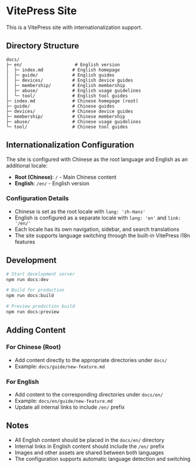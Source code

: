# VitePress Site

This is a VitePress site with internationalization support.

## Directory Structure

```
docs/
├─ en/                    # English version
│  ├─ index.md           # English homepage
│  ├─ guide/             # English guides
│  ├─ devices/           # English device guides
│  ├─ membership/        # English membership
│  ├─ abuse/             # English usage guidelines
│  └─ tool/              # English tool guides
├─ index.md              # Chinese homepage (root)
├─ guide/                # Chinese guides
├─ devices/              # Chinese device guides
├─ membership/           # Chinese membership
├─ abuse/                # Chinese usage guidelines
└─ tool/                 # Chinese tool guides
```

## Internationalization Configuration

The site is configured with Chinese as the root language and English as an additional locale:

- **Root (Chinese)**: `/` - Main Chinese content
- **English**: `/en/` - English version

### Configuration Details

- Chinese is set as the root locale with `lang: 'zh-Hans'`
- English is configured as a separate locale with `lang: 'en'` and `link: '/en/'`
- Each locale has its own navigation, sidebar, and search translations
- The site supports language switching through the built-in VitePress i18n features

## Development

```bash
# Start development server
npm run docs:dev

# Build for production
npm run docs:build

# Preview production build
npm run docs:preview
```

## Adding Content

### For Chinese (Root)
- Add content directly to the appropriate directories under `docs/`
- Example: `docs/guide/new-feature.md`

### For English
- Add content to the corresponding directories under `docs/en/`
- Example: `docs/en/guide/new-feature.md`
- Update all internal links to include `/en/` prefix

## Notes

- All English content should be placed in the `docs/en/` directory
- Internal links in English content should include the `/en/` prefix
- Images and other assets are shared between both languages
- The configuration supports automatic language detection and switching 
